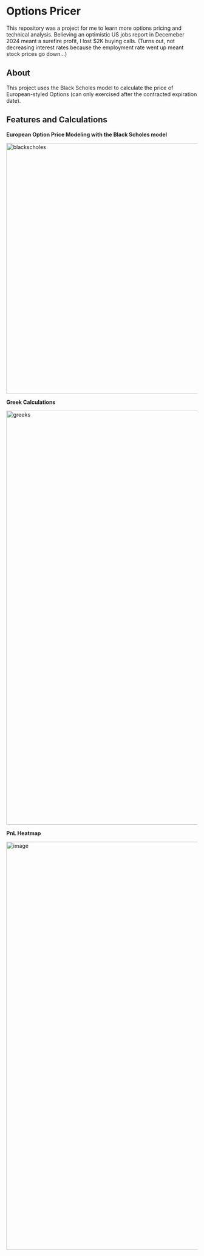 # Options Pricer
This repository was a project for me to learn more options pricing and technical analysis. 
Believing an optimistic US jobs report in Decemeber 2024 meant a surefire profit, I lost $2K buying calls.
(Turns out, not decreasing interest rates because the employment rate went up meant stock prices go down...)

## About
This project uses the Black Scholes model to calculate the price of European-styled Options (can only exercised after the contracted expiration date).

## Features and Calculations

**European Option Price Modeling with the Black Scholes model**

<img width="659" alt="blackscholes" src="https://github.com/user-attachments/assets/d994ff9a-3b00-44c5-92ce-2d859dd1c43b" />

**Greek Calculations**

<img width="1089" alt="greeks" src="https://github.com/user-attachments/assets/517e1ef1-cd20-427f-b84b-4e7674bc3580" />

**PnL Heatmap**

<img width="1073" alt="image" src="https://github.com/user-attachments/assets/d65e5367-2779-4105-bd77-6917ad702752" />

